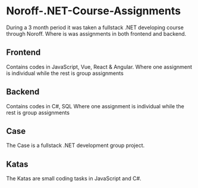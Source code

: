 # Noroff-.NET-Course-Assignments
During a 3 month period it was taken a fullstack .NET developing course through Noroff. Where is was assignments in both frontend and backend.

## Frontend
Contains codes in JavaScript, Vue, React & Angular.
Where one assignment is individual while the rest is group assignments

## Backend
Contains codes in C#, SQL
Where one assignment is individual while the rest is group assignments

## Case
The Case is a fullstack .NET development group project.

## Katas
The Katas are small coding tasks in JavaScript and C#.
